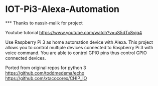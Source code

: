 # IOT-Pi3-Alexa-Automation

*** Thanks to nassir-malik for project

Youtube tutorial https://www.youtube.com/watch?v=uS5dTx8vjq4

Use Raspberry Pi 3 as home automation device with Alexa. This project allows you to control multiple devices connected to Raspberry Pi 3 with voice command. You are able to control GPIO pins thus control GPIO connected devices.

Ported from original repos for python 3
https://github.com/toddmedema/echo
https://github.com/xtacocorex/CHIP_IO 

